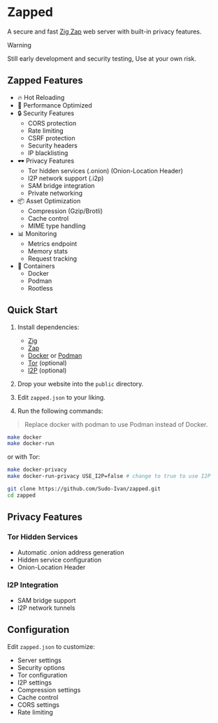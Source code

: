 # Zapped

A secure and fast [Zig Zap](https://zigzap.org/) web server with built-in privacy features.

> [!WARNING]  
> Still early development and security testing, Use at your own risk.

## Zapped Features

- 🔥 Hot Reloading
- 🚀 Performance Optimized
- 🔒 Security Features
  - CORS protection
  - Rate limiting
  - CSRF protection
  - Security headers
  - IP blacklisting
- 🕶️ Privacy Features
  - Tor hidden services (.onion) (Onion-Location Header)
  - I2P network support (.i2p)
  - SAM bridge integration
  - Private networking
- 📦 Asset Optimization
  - Compression (Gzip/Brotli)
  - Cache control
  - MIME type handling
- 📊 Monitoring
  - Metrics endpoint
  - Memory stats
  - Request tracking
- 🐋 Containers
  - Docker
  - Podman
  - Rootless

## Quick Start

1. Install dependencies:
   - [Zig](https://ziglang.org/download/)
   - [Zap](https://zigzap.org/learn.html)
   - [Docker](https://docs.docker.com/get-docker/) or [Podman](https://podman.io/getting-started/installation)
   - [Tor](https://www.torproject.org/) (optional)
   - [I2P](https://geti2p.net/) (optional)

2. Drop your website into the `public` directory.

3. Edit `zapped.json` to your liking.

4. Run the following commands:

> Replace docker with podman to use Podman instead of Docker.

```bash
make docker
make docker-run
```
or with Tor:

```bash
make docker-privacy
make docker-run-privacy USE_I2P=false # change to true to use I2P
```

```bash
git clone https://github.com/Sudo-Ivan/zapped.git
cd zapped
```

## Privacy Features

### Tor Hidden Services
- Automatic .onion address generation
- Hidden service configuration
- Onion-Location Header

### I2P Integration
- SAM bridge support
- I2P network tunnels

## Configuration

Edit `zapped.json` to customize:
- Server settings
- Security options
- Tor configuration
- I2P settings
- Compression settings
- Cache control
- CORS settings
- Rate limiting